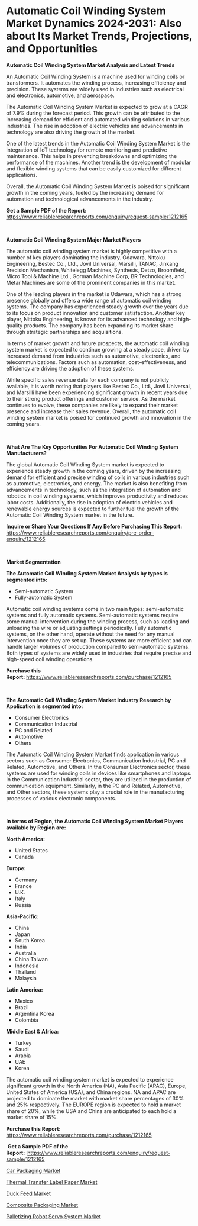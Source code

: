 <p><h1>Automatic Coil Winding System Market Dynamics 2024-2031: Also about Its Market Trends, Projections, and Opportunities</h1></p><p><strong>Automatic Coil Winding System Market Analysis and Latest Trends</strong></p>
<p><p>An Automatic Coil Winding System is a machine used for winding coils or transformers. It automates the winding process, increasing efficiency and precision. These systems are widely used in industries such as electrical and electronics, automotive, and aerospace.</p><p>The Automatic Coil Winding System Market is expected to grow at a CAGR of 7.9% during the forecast period. This growth can be attributed to the increasing demand for efficient and automated winding solutions in various industries. The rise in adoption of electric vehicles and advancements in technology are also driving the growth of the market.</p><p>One of the latest trends in the Automatic Coil Winding System Market is the integration of IoT technology for remote monitoring and predictive maintenance. This helps in preventing breakdowns and optimizing the performance of the machines. Another trend is the development of modular and flexible winding systems that can be easily customized for different applications.</p><p>Overall, the Automatic Coil Winding System Market is poised for significant growth in the coming years, fueled by the increasing demand for automation and technological advancements in the industry.</p></p>
<p><strong>Get a Sample PDF of the Report:&nbsp;</strong> <a href="https://www.reliableresearchreports.com/enquiry/request-sample/1212165">https://www.reliableresearchreports.com/enquiry/request-sample/1212165</a></p>
<p>&nbsp;</p>
<p><strong>Automatic Coil Winding System Major Market Players</strong></p>
<p><p>The automatic coil winding system market is highly competitive with a number of key players dominating the industry. Odawara, Nittoku Engineering, Bestec Co., Ltd., Jovil Universal, Marsilli, TANAC, Jinkang Precision Mechanism, Whitelegg Machines, Synthesis, Detzo, Broomfield, Micro Tool & Machine Ltd., Gorman Machine Corp, BR Technologies, and Metar Machines are some of the prominent companies in this market.</p><p>One of the leading players in the market is Odawara, which has a strong presence globally and offers a wide range of automatic coil winding systems. The company has experienced steady growth over the years due to its focus on product innovation and customer satisfaction. Another key player, Nittoku Engineering, is known for its advanced technology and high-quality products. The company has been expanding its market share through strategic partnerships and acquisitions.</p><p>In terms of market growth and future prospects, the automatic coil winding system market is expected to continue growing at a steady pace, driven by increased demand from industries such as automotive, electronics, and telecommunications. Factors such as automation, cost-effectiveness, and efficiency are driving the adoption of these systems.</p><p>While specific sales revenue data for each company is not publicly available, it is worth noting that players like Bestec Co., Ltd., Jovil Universal, and Marsilli have been experiencing significant growth in recent years due to their strong product offerings and customer service. As the market continues to evolve, these companies are likely to expand their market presence and increase their sales revenue. Overall, the automatic coil winding system market is poised for continued growth and innovation in the coming years.</p></p>
<p>&nbsp;</p>
<p><strong>What Are The Key Opportunities For Automatic Coil Winding System Manufacturers?</strong></p>
<p><p>The global Automatic Coil Winding System market is expected to experience steady growth in the coming years, driven by the increasing demand for efficient and precise winding of coils in various industries such as automotive, electronics, and energy. The market is also benefiting from advancements in technology, such as the integration of automation and robotics in coil winding systems, which improves productivity and reduces labor costs. Additionally, the rise in adoption of electric vehicles and renewable energy sources is expected to further fuel the growth of the Automatic Coil Winding System market in the future.</p></p>
<p><strong>Inquire or Share Your Questions If Any Before Purchasing This Report:</strong> <a href="https://www.reliableresearchreports.com/enquiry/pre-order-enquiry/1212165">https://www.reliableresearchreports.com/enquiry/pre-order-enquiry/1212165</a></p>
<p>&nbsp;</p>
<p><strong>Market Segmentation</strong></p>
<p><strong>The Automatic Coil Winding System Market Analysis by types is segmented into:</strong></p>
<p><ul><li>Semi-automatic System</li><li>Fully-automatic System</li></ul></p>
<p><p>Automatic coil winding systems come in two main types: semi-automatic systems and fully automatic systems. Semi-automatic systems require some manual intervention during the winding process, such as loading and unloading the wire or adjusting settings periodically. Fully automatic systems, on the other hand, operate without the need for any manual intervention once they are set up. These systems are more efficient and can handle larger volumes of production compared to semi-automatic systems. Both types of systems are widely used in industries that require precise and high-speed coil winding operations.</p></p>
<p><strong>Purchase this Report:&nbsp;</strong><a href="https://www.reliableresearchreports.com/purchase/1212165">https://www.reliableresearchreports.com/purchase/1212165</a></p>
<p>&nbsp;</p>
<p><strong>The Automatic Coil Winding System Market Industry Research by Application is segmented into:</strong></p>
<p><ul><li>Consumer Electronics</li><li>Communication Industrial</li><li>PC and Related</li><li>Automotive</li><li>Others</li></ul></p>
<p><p>The Automatic Coil Winding System Market finds application in various sectors such as Consumer Electronics, Communication Industrial, PC and Related, Automotive, and Others. In the Consumer Electronics sector, these systems are used for winding coils in devices like smartphones and laptops. In the Communication Industrial sector, they are utilized in the production of communication equipment. Similarly, in the PC and Related, Automotive, and Other sectors, these systems play a crucial role in the manufacturing processes of various electronic components.</p></p>
<p>&nbsp;</p>
<p><strong>In terms of Region, the Automatic Coil Winding System Market Players available by Region are:</strong></p>
<p>
    <p> <strong> North America: </strong>
        <ul>
            <li>United States</li>
            <li>Canada</li>
        </ul>
        </p> 
    <p> <strong> Europe: </strong>
        <ul>
            <li>Germany</li>
            <li>France</li>
            <li>U.K.</li>
            <li>Italy</li>
            <li>Russia</li>
        </ul>
        </p> 
    <p> <strong> Asia-Pacific: </strong>
        <ul>
            <li>China</li>
            <li>Japan</li>
            <li>South Korea</li>
            <li>India</li>
            <li>Australia</li>
            <li>China Taiwan</li>
            <li>Indonesia</li>
            <li>Thailand</li>
            <li>Malaysia</li>
        </ul>
        </p> 
    <p> <strong> Latin America: </strong>
        <ul>
            <li>Mexico</li>
            <li>Brazil</li>
            <li>Argentina Korea</li>
            <li>Colombia</li>
        </ul>
        </p> 
    <p> <strong> Middle East & Africa: </strong>
        <ul>
            <li>Turkey</li>
            <li>Saudi</li>
            <li>Arabia</li>
            <li>UAE</li>
            <li>Korea</li>
        </ul>
    </p>
    </p>
<p><p>The automatic coil winding system market is expected to experience significant growth in the North America (NA), Asia Pacific (APAC), Europe, United States of America (USA), and China regions. NA and APAC are projected to dominate the market with market share percentages of 30% and 25% respectively. The EUROPE region is expected to hold a market share of 20%, while the USA and China are anticipated to each hold a market share of 15%.</p></p>
<p><strong>Purchase this Report: </strong><a href="https://www.reliableresearchreports.com/purchase/1212165">https://www.reliableresearchreports.com/purchase/1212165</a></p>
<p>&nbsp;<strong>Get a Sample PDF of the Report:&nbsp;&nbsp;</strong><a href="https://www.reliableresearchreports.com/enquiry/request-sample/1212165">https://www.reliableresearchreports.com/enquiry/request-sample/1212165</a></p>
<p><strong></strong></p>
<p><p><a href="https://medium.com/@krithi.reportprime/car-packaging-market-trends-and-market-analysis-forecasted-for-period-2024-2031-98d6ed98306f">Car Packaging Market</a></p><p><a href="https://medium.com/@floyziemann8756/thermal-transfer-label-paper-market-size-reveals-the-best-marketing-channels-in-global-industry-0ec2c61e6cf6">Thermal Transfer Label Paper Market</a></p><p><a href="https://github.com/julyju69/Market-Research-Report-List-2/blob/main/duck-feed-market.md">Duck Feed Market</a></p><p><a href="https://medium.com/@leliajewess/composite-packaging-market-size-and-market-trends-complete-industry-overview-2024-to-2031-92cd4b5cf608">Composite Packaging Market</a></p><p><a href="https://github.com/gdfhhhj/Market-Research-Report-List-3/blob/main/palletizing-robot-servo-system-market.md">Palletizing Robot Servo System Market</a></p></p>
